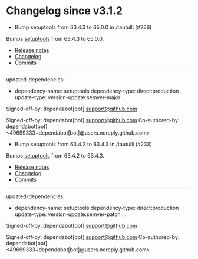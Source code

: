 # Changelog since v3.1.2
- Bump setuptools from 63.4.3 to 65.0.0 in /tautulli (#236)

Bumps [setuptools](https://github.com/pypa/setuptools) from 63.4.3 to 65.0.0.
- [Release notes](https://github.com/pypa/setuptools/releases)
- [Changelog](https://github.com/pypa/setuptools/blob/main/CHANGES.rst)
- [Commits](https://github.com/pypa/setuptools/compare/v63.4.3...v65.0.0)

---
updated-dependencies:
- dependency-name: setuptools
  dependency-type: direct:production
  update-type: version-update:semver-major
...

Signed-off-by: dependabot[bot] <support@github.com>

Signed-off-by: dependabot[bot] <support@github.com>
Co-authored-by: dependabot[bot] <49699333+dependabot[bot]@users.noreply.github.com> 
- Bump setuptools from 63.4.2 to 63.4.3 in /tautulli (#233)

Bumps [setuptools](https://github.com/pypa/setuptools) from 63.4.2 to 63.4.3.
- [Release notes](https://github.com/pypa/setuptools/releases)
- [Changelog](https://github.com/pypa/setuptools/blob/main/CHANGES.rst)
- [Commits](https://github.com/pypa/setuptools/compare/v63.4.2...v63.4.3)

---
updated-dependencies:
- dependency-name: setuptools
  dependency-type: direct:production
  update-type: version-update:semver-patch
...

Signed-off-by: dependabot[bot] <support@github.com>

Signed-off-by: dependabot[bot] <support@github.com>
Co-authored-by: dependabot[bot] <49699333+dependabot[bot]@users.noreply.github.com> 
